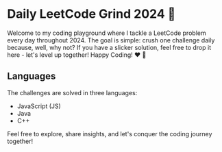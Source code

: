# Daily LeetCode Grind 2024 🚀

Welcome to my coding playground where I tackle a LeetCode problem every day throughout 2024. The goal is simple: crush one challenge daily because, well, why not? If you have a slicker solution, feel free to drop it here - let's level up together! Happy Coding! ❤️ 🎉

## Languages
The challenges are solved in three languages:
- JavaScript (JS)
- Java
- C++

Feel free to explore, share insights, and let's conquer the coding journey together!


